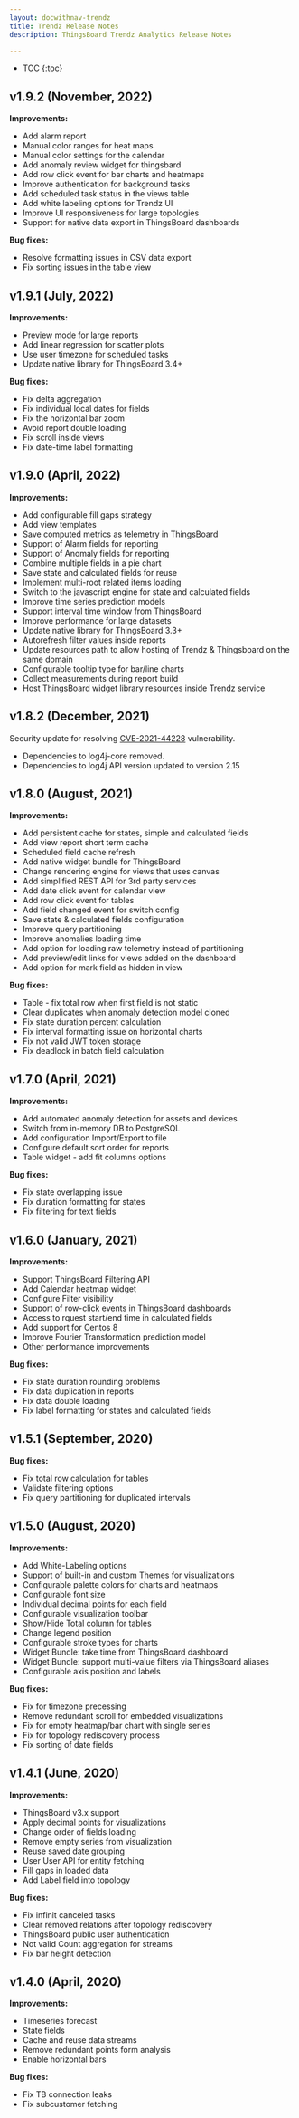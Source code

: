 ```yaml
---
layout: docwithnav-trendz
title: Trendz Release Notes
description: ThingsBoard Trendz Analytics Release Notes

---
```


* TOC
{:toc}

## v1.9.2 (November, 2022)

**Improvements:**

 * Add alarm report
 * Manual color ranges for heat maps
 * Manual color settings for the calendar
 * Add anomaly review widget for thingsbard
 * Add row click event for bar charts and heatmaps
 * Improve authentication for background tasks
 * Add scheduled task status in the views table
 * Add white labeling options for Trendz UI
 * Improve UI responsiveness for large topologies
 * Support for native data export in ThingsBoard dashboards
 

**Bug fixes:**

 * Resolve formatting issues in CSV data export
 * Fix sorting issues in the table view


## v1.9.1 (July, 2022)

**Improvements:**

 * Preview mode for large reports
 * Add linear regression for scatter plots
 * Use user timezone for scheduled tasks
 * Update native library for ThingsBoard 3.4+
 

**Bug fixes:**

 * Fix delta aggregation
 * Fix individual local dates for fields
 * Fix the horizontal bar zoom
 * Avoid report double loading
 * Fix scroll inside views
 * Fix date-time label formatting

## v1.9.0 (April, 2022)

**Improvements:**

 * Add configurable fill gaps strategy
 * Add view templates
 * Save computed metrics as telemetry in ThingsBoard
 * Support of Alarm fields for reporting
 * Support of Anomaly fields for reporting
 * Combine multiple fields in a pie chart 
 * Save state and calculated fields for reuse
 * Implement multi-root related items loading
 * Switch to the javascript engine for state and calculated fields
 * Improve time series prediction models
 * Support interval time window from ThingsBoard
 * Improve performance for large datasets
 * Update native library for ThingsBoard 3.3+
 * Autorefresh filter values inside reports
 * Update resources path to allow hosting of Trendz & Thingsboard on the same domain
 * Configurable tooltip type for bar/line charts
 * Collect measurements during report build
 * Host ThingsBoard widget library resources inside Trendz service

## v1.8.2 (December, 2021)

Security update for resolving [CVE-2021-44228](https://nvd.nist.gov/vuln/detail/CVE-2021-44228) vulnerability. 

 * Dependencies to log4j-core removed. 
 * Dependencies to log4j API version updated to version 2.15  

## v1.8.0 (August, 2021)

**Improvements:**

 * Add persistent cache for states, simple and calculated fields
 * Add view report short term cache
 * Scheduled field cache refresh
 * Add native widget bundle for ThingsBoard
 * Change rendering engine for views that uses canvas
 * Add simplified REST API for 3rd party services
 * Add date click event for calendar view
 * Add row click event for tables
 * Add field changed event for switch config
 * Save state & calculated fields configuration
 * Improve query partitioning
 * Improve anomalies loading time
 * Add option for loading raw telemetry instead of partitioning
 * Add preview/edit links for views added on the dashboard
 * Add option for mark field as hidden in view
 

**Bug fixes:**

 * Table - fix total row when first field is not static
 * Clear duplicates when anomaly detection model cloned
 * Fix state duration percent calculation
 * Fix interval formatting issue on horizontal charts
 * Fix not valid JWT token storage
 * Fix deadlock in batch field calculation


## v1.7.0 (April, 2021)

**Improvements:**

 * Add automated anomaly detection for assets and devices
 * Switch from in-memory DB to PostgreSQL
 * Add configuration Import/Export to file
 * Configure default sort order for reports
 * Table widget - add fit columns options


**Bug fixes:**

 * Fix state overlapping issue
 * Fix duration formatting for states
 * Fix filtering for text fields


## v1.6.0 (January, 2021)

**Improvements:**

 * Support ThingsBoard Filtering API
 * Add Calendar heatmap widget
 * Configure Filter visibility
 * Support of row-click events in ThingsBoard dashboards
 * Access to rquest start/end time in calculated fields
 * Add support for Centos 8
 * Improve Fourier Transformation prediction model
 * Other performance improvements


**Bug fixes:**

 * Fix state duration rounding problems
 * Fix data duplication in reports
 * Fix data double loading
 * Fix label formatting for states and calculated fields

## v1.5.1 (September, 2020)

**Bug fixes:**

 * Fix total row calculation for tables
 * Validate filtering options
 * Fix query partitioning for duplicated intervals

## v1.5.0 (August, 2020)

**Improvements:**

 * Add White-Labeling options
 * Support of built-in and custom Themes for visualizations 
 * Configurable palette colors for charts and heatmaps
 * Configurable font size
 * Individual decimal points for each field
 * Configurable visualization toolbar
 * Show/Hide Total column for tables
 * Change legend position
 * Configurable stroke types for charts
 * Widget Bundle: take time from ThingsBoard dashboard 
 * Widget Bundle: support multi-value filters via ThingsBoard aliases 
 * Configurable axis position and labels

**Bug fixes:**

 * Fix for timezone precessing 
 * Remove redundant scroll for embedded visualizations
 * Fix for empty heatmap/bar chart with single series
 * Fix for topology rediscovery process
 * Fix sorting of date fields


## v1.4.1 (June, 2020)


**Improvements:**

 * ThingsBoard v3.x support
 * Apply decimal points for visualizations
 * Change order of fields loading
 * Remove empty series from visualization
 * Reuse saved date grouping
 * User User API for entity fetching
 * Fill gaps in loaded data
 * Add Label field into topology


**Bug fixes:**

 * Fix infinit canceled tasks
 * Clear removed relations after topology rediscovery
 * ThingsBoard public user authentication
 * Not valid Count aggregation for streams
 * Fix bar height detection
 

## v1.4.0 (April, 2020)

**Improvements:**

 * Timeseries forecast
 * State fields
 * Cache and reuse data streams
 * Remove redundant points form analysis
 * Enable horizontal bars

**Bug fixes:**

 * Fix TB connection leaks
 * Fix subcustomer fetching
